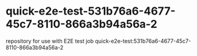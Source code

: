 # quick-e2e-test-531b76a6-4677-45c7-8110-866a3b94a56a-2
repository for use with E2E test job quick-e2e-test:531b76a6-4677-45c7-8110-866a3b94a56a-2
